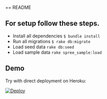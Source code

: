 == README

## For setup follow these steps.

* Install all dependencies `$ bundle install`
* Run all migrations `$ rake db:migrate`
* Load seed data `rake db:seed`
* Load sample data `rake spree_sample:load`

## Demo

Try with direct deployment on Heroku:

[![Deploy](https://www.herokucdn.com/deploy/button.svg)](https://heroku.com/deploy?template=https://github.com/birotysols/angularspree-api)

